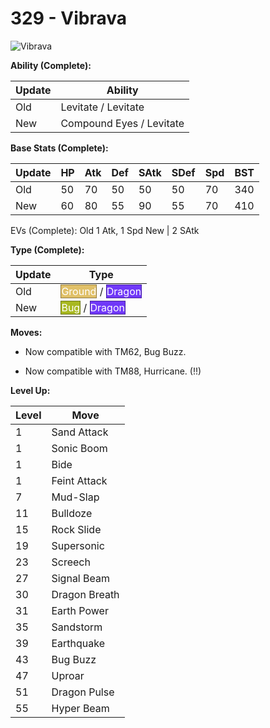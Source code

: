 # 329 - Vibrava
![][329]

**Ability (Complete):**

Update | Ability
---    | ---
Old    | Levitate / Levitate
New    | Compound Eyes / Levitate

**Base Stats (Complete):**

Update | HP | Atk | Def | SAtk | SDef | Spd | BST
---    | ---| --- | --- | ---  | ---  | --- | ---
Old    | 50 |  70 |  50 |  50  |  50  |  70  |  340
New    | 60 |  80 |  55 |  90  |  55  |  70  |  410

EVs (Complete):
Old     1 Atk, 1 Spd
New    | 2 SAtk

**Type (Complete):**

Update | Type
---    | ---
Old    | <span style="color:white; background:#E0C068; border: 1px solid #927D44">Ground</span> / <span style="color:white; background:#7038F8; border: 1px solid #4924A1">Dragon</span>
New    | <span style="color:white; background:#A8B820; border: 1px solid #6D7815">Bug</span> / <span style="color:white; background:#7038F8; border: 1px solid #4924A1">Dragon</span>

**Moves:**

 - Now compatible with TM62, Bug Buzz.

 - Now compatible with TM88, Hurricane. (!!)

**Level Up:**

Level | Move
---   | ---
  1   | Sand Attack
  1   | Sonic Boom
  1   | Bide
  1   | Feint Attack
  7   | Mud-Slap
 11   | Bulldoze
 15   | Rock Slide
 19   | Supersonic
 23   | Screech
 27   | Signal Beam
 30   | Dragon Breath
 31   | Earth Power
 35   | Sandstorm
 39   | Earthquake
 43   | Bug Buzz
 47   | Uproar
 51   | Dragon Pulse
 55   | Hyper Beam



[329]: https://raw.githubusercontent.com/PokeAPI/sprites/master/sprites/pokemon/329.png "Vibrava"
